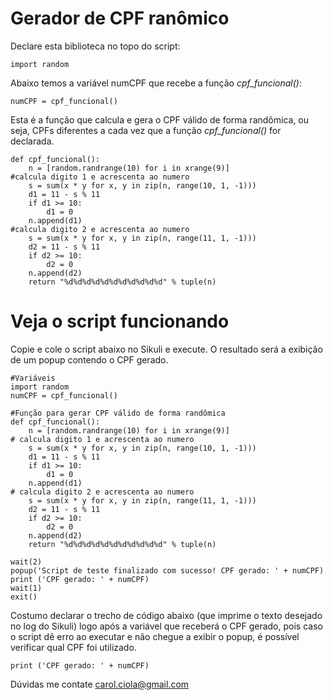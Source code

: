 # Gerador de CPF ranômico

Declare esta biblioteca no topo do script:
```
import random
```

Abaixo temos a variável numCPF que recebe a função <i>cpf_funcional()</i>:
```
numCPF = cpf_funcional()
```

Esta é a função que calcula e gera o CPF válido de forma randômica, ou seja, CPFs diferentes a cada vez que a função <i>cpf_funcional()</i> for declarada.
```
def cpf_funcional():                                                                                             
    n = [random.randrange(10) for i in xrange(9)]                                                                                            
#calcula digito 1 e acrescenta ao numero
    s = sum(x * y for x, y in zip(n, range(10, 1, -1)))
    d1 = 11 - s % 11
    if d1 >= 10:
        d1 = 0
    n.append(d1)                                                                                                
#calcula digito 2 e acrescenta ao numero
    s = sum(x * y for x, y in zip(n, range(11, 1, -1)))
    d2 = 11 - s % 11
    if d2 >= 10:
        d2 = 0
    n.append(d2)                                                                                         
    return "%d%d%d%d%d%d%d%d%d%d%d" % tuple(n)
```

# Veja o script funcionando

Copie e cole o script abaixo no Sikuli e execute. O resultado será a exibição de um popup contendo o CPF gerado.

```
#Variáveis
import random
numCPF = cpf_funcional()

#Função para gerar CPF válido de forma randômica
def cpf_funcional():                                                                                             
    n = [random.randrange(10) for i in xrange(9)]                                                                                            
# calcula digito 1 e acrescenta ao numero
    s = sum(x * y for x, y in zip(n, range(10, 1, -1)))
    d1 = 11 - s % 11
    if d1 >= 10:
        d1 = 0
    n.append(d1)                                                                                                
# calcula digito 2 e acrescenta ao numero
    s = sum(x * y for x, y in zip(n, range(11, 1, -1)))
    d2 = 11 - s % 11
    if d2 >= 10:
        d2 = 0
    n.append(d2)                                                                                         
    return "%d%d%d%d%d%d%d%d%d%d%d" % tuple(n)

wait(2)
popup('Script de teste finalizado com sucesso! CPF gerado: ' + numCPF)
print ('CPF gerado: ' + numCPF)
wait(1)
exit()
```

Costumo declarar o trecho de código abaixo (que imprime o texto desejado no log do Sikuli) logo após a variável que receberá o CPF gerado, pois caso o script dê erro ao executar e não chegue a exibir o popup, é possível verificar qual CPF foi utilizado.

```
print ('CPF gerado: ' + numCPF)
```

Dúvidas me contate carol.ciola@gmail.com
